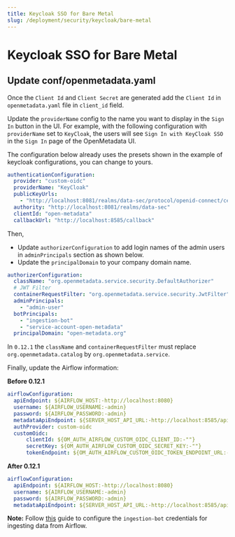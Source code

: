 ```yaml
---
title: Keycloak SSO for Bare Metal
slug: /deployment/security/keycloak/bare-metal
---
```


# Keycloak SSO for Bare Metal

## Update conf/openmetadata.yaml

Once the `Client Id` and `Client Secret` are generated add the `Client Id` in `openmetadata.yaml` file in `client_id` field.

Update the `providerName` config to the name you want to display in the `Sign In` button in the UI. For example, with the
following configuration with `providerName` set to `KeyCloak`, the users will see `Sign In with KeyCloak SSO` in the `Sign In`
page of the OpenMetadata UI.

The configuration below already uses the presets shown in the example of keycloak configurations, you can change to yours.
```yaml
authenticationConfiguration:
  provider: "custom-oidc"
  providerName: "KeyCloak"
  publicKeyUrls:
    - "http://localhost:8081/realms/data-sec/protocol/openid-connect/certs"
  authority: "http://localhost:8081/realms/data-sec"
  clientId: "open-metadata"
  callbackUrl: "http://localhost:8585/callback"
```

Then, 
- Update `authorizerConfiguration` to add login names of the admin users in `adminPrincipals` section as shown below.
- Update the `principalDomain` to your company domain name.

```yaml
authorizerConfiguration:
  className: "org.openmetadata.service.security.DefaultAuthorizer"
  # JWT Filter
  containerRequestFilter: "org.openmetadata.service.security.JwtFilter"
  adminPrincipals:
    - "admin-user"
  botPrincipals:
    - "ingestion-bot"
    - "service-account-open-metadata"
  principalDomain: "open-metadata.org"
```

In `0.12.1` the `className` and `containerRequestFilter` must replace `org.openmetadata.catalog` by `org.openmetadata.service`.

Finally, update the Airflow information:

**Before 0.12.1**

```yaml
airflowConfiguration:
  apiEndpoint: ${AIRFLOW_HOST:-http://localhost:8080}
  username: ${AIRFLOW_USERNAME:-admin}
  password: ${AIRFLOW_PASSWORD:-admin}
  metadataApiEndpoint: ${SERVER_HOST_API_URL:-http://localhost:8585/api}
  authProvider: custom-oidc
  customOidc:
      clientId: ${OM_AUTH_AIRFLOW_CUSTOM_OIDC_CLIENT_ID:-""}
      secretKey: ${OM_AUTH_AIRFLOW_CUSTOM_OIDC_SECRET_KEY:-""}
      tokenEndpoint: ${OM_AUTH_AIRFLOW_CUSTOM_OIDC_TOKEN_ENDPOINT_URL:-""}
```

**After 0.12.1**

```yaml
airflowConfiguration:
  apiEndpoint: ${AIRFLOW_HOST:-http://localhost:8080}
  username: ${AIRFLOW_USERNAME:-admin}
  password: ${AIRFLOW_PASSWORD:-admin}
  metadataApiEndpoint: ${SERVER_HOST_API_URL:-http://localhost:8585/api}
```

**Note:** Follow [this](/how-to-guides/feature-configurations/bots) guide to configure the `ingestion-bot` credentials for
ingesting data from Airflow.